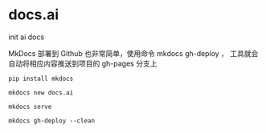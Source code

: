 # docs.ai
init ai docs

MkDocs 部署到 Github 也非常简单，使用命令 mkdocs gh-deploy ，
工具就会自动将相应内容推送到项目的 gh-pages 分支上

```
pip install mkdocs

mkdocs new docs.ai

mkdocs serve

mkdocs gh-deploy --clean
```